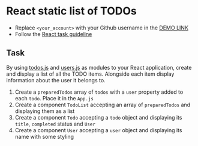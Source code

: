 # React static list of TODOs
- Replace `<your_account>` with your Github username in the
  [DEMO LINK](https://VenomSRT.github.io/react_static-list-of-todos/)
- Follow the [React task guideline](https://github.com/mate-academy/react_task-guideline#react-tasks-guideline)

## Task
By using [todos.js](./src/api/todos.js) and [users.js](./src/api/users.js) as
modules to your React application, create and display a list of all the TODO
items. Alongside each item display information about the user it belongs to.

1. Create a `preparedTodos` array of `todos` with a `user` property added to each `todo`. Place it in the `App.js`
1. Create a component `TodoList` accepting an array of `preparedTodos` and displaying them as a list
1. Create a component `Todo` accepting a `todo` object and displaying its `title`, `completed` status and `User`
1. Create a component `User` accepting a `user` object and displaying its name with some styling
